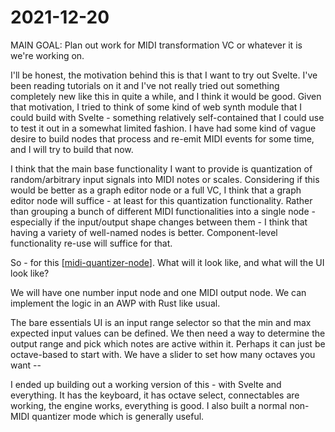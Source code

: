 # 2021-12-20

MAIN GOAL: Plan out work for MIDI transformation VC or whatever it is we're working on.

I'll be honest, the motivation behind this is that I want to try out Svelte.  I've been reading tutorials on it and I've not really tried out something completely new like this in quite a while, and I think it would be good.  Given that motivation, I tried to think of some kind of web synth module that I could build with Svelte - something relatively self-contained that I could use to test it out in a somewhat limited fashion.  I have had some kind of vague desire to build nodes that process and re-emit MIDI events for some time, and I will try to build that now.

I think that the main base functionality I want to provide is quantization of random/arbitrary input signals into MIDI notes or scales.  Considering if this would be better as a graph editor node or a full VC, I think that a graph editor node will suffice - at least for this quantization functionality.  Rather than grouping a bunch of different MIDI functionalities into a single node - especially if the input/output shape changes between them - I think that having a variety of well-named nodes is better.  Component-level functionality re-use will suffice for that.

So - for this [[midi-quantizer-node]].  What will it look like, and what will the UI look like?

We will have one number input node and one MIDI output node.  We can implement the logic in an AWP with Rust like usual.

The bare essentials UI is an input range selector so that the min and max expected input values can be defined.  We then need a way to determine the output range and pick which notes are active within it.  Perhaps it can just be octave-based to start with.  We have a slider to set how many octaves you want --

I ended up building out a working version of this - with Svelte and everything.  It has the keyboard, it has octave select, connectables are working, the engine works, everything is good.  I also built a normal non-MIDI quantizer mode which is generally useful.

[//begin]: # "Autogenerated link references for markdown compatibility"
[midi-quantizer-node]: midi-quantizer-node.md "midi-quantizer-node"
[//end]: # "Autogenerated link references"